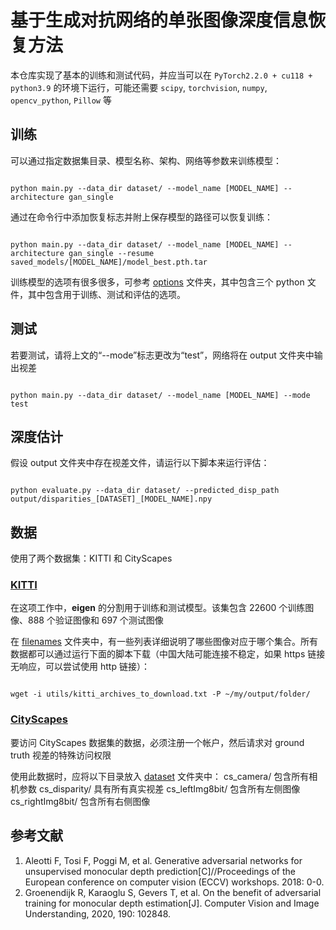 # 基于生成对抗网络的单张图像深度信息恢复方法

本仓库实现了基本的训练和测试代码，并应当可以在 `PyTorch2.2.0 + cu118 + python3.9` 的环境下运行，可能还需要 `scipy`, `torchvision`, `numpy`, `opencv_python`, `Pillow` 等
## 训练

可以通过指定数据集目录、模型名称、架构、网络等参数来训练模型：

```shell

python main.py --data_dir dataset/ --model_name [MODEL_NAME] --architecture gan_single

```

通过在命令行中添加恢复标志并附上保存模型的路径可以恢复训练：

```shell

python main.py --data_dir dataset/ --model_name [MODEL_NAME] --architecture gan_single --resume saved_models/[MODEL_NAME]/model_best.pth.tar

```

训练模型的选项有很多很多，可参考 [options](options/) 文件夹，其中包含三个 python 文件，其中包含用于训练、测试和评估的选项。
## 测试

若要测试，请将上文的“--mode”标志更改为“test”，网络将在 output 文件夹中输出视差

```shell

python main.py --data_dir dataset/ --model_name [MODEL_NAME] --mode test

```

## 深度估计

假设 output 文件夹中存在视差文件，请运行以下脚本来运行评估：

```shell

python evaluate.py --data_dir dataset/ --predicted_disp_path output/disparities_[DATASET]_[MODEL_NAME].npy  

```

## 数据

使用了两个数据集：KITTI 和 CityScapes

### [KITTI](http://www.cvlibs.net/datasets/kitti/raw_data.php)

在这项工作中，**eigen** 的分割用于训练和测试模型。该集包含 22600 个训练图像、888 个验证图像和 697 个测试图像

在 [filenames](utils/filenames) 文件夹中，有一些列表详细说明了哪些图像对应于哪个集合。所有数据都可以通过运行下面的脚本下载（中国大陆可能连接不稳定，如果 https 链接无响应，可以尝试使用 http 链接）：

```shell

wget -i utils/kitti_archives_to_download.txt -P ~/my/output/folder/

```

### [CityScapes](https://www.cityscapes-dataset.com)

要访问 CityScapes 数据集的数据，必须注册一个帐户，然后请求对 ground truth 视差的特殊访问权限

使用此数据时，应将以下目录放入 [dataset](dataset/) 文件夹中：
cs_camera/ 包含所有相机参数
cs_disparity/ 具有所有真实视差
cs_leftImg8bit/ 包含所有左侧图像
cs_rightImg8bit/ 包含所有右侧图像

## 参考文献

1. Aleotti F, Tosi F, Poggi M, et al. Generative adversarial networks for unsupervised monocular depth prediction[C]//Proceedings of the European conference on computer vision (ECCV) workshops. 2018: 0-0.
2. Groenendijk R, Karaoglu S, Gevers T, et al. On the benefit of adversarial training for monocular depth estimation[J]. Computer Vision and Image Understanding, 2020, 190: 102848.